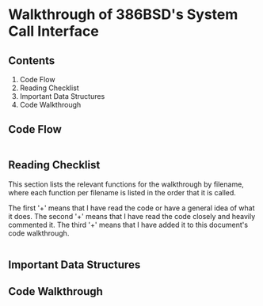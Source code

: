 # Walkthrough of 386BSD's System Call Interface

## Contents

1. Code Flow
2. Reading Checklist
3. Important Data Structures
4. Code Walkthrough

## Code Flow

```txt
```

## Reading Checklist

This section lists the relevant functions for the walkthrough by filename,
where each function per filename is listed in the order that it is called.

The first '+' means that I have read the code or have a general idea of what it does.
The second '+' means that I have read the code closely and heavily commented it.
The third '+' means that I have added it to this document's code walkthrough.


```txt
```

## Important Data Structures

## Code Walkthrough

```c
```
